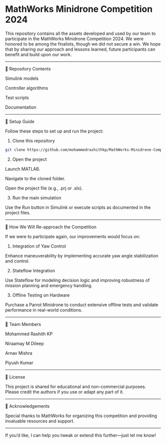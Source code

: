 
# MathWorks Minidrone Competition 2024

This repository contains all the assets developed and used by our team to participate in the MathWorks Minidrone Competition 2024. We were honored to be among the finalists, though we did not secure a win.
We hope that by sharing our approach and lessons learned, future participants can benefit and build upon our work.


---

📂 Repository Contents

Simulink models

Controller algorithms

Test scripts

Documentation



---

🚀 Setup Guide

Follow these steps to set up and run the project:

1. Clone this repository
```bash
git clone https://github.com/mohammedrashithkp/MathWorks-Minidrone-Competition-2024.git
```

2. Open the project

Launch MATLAB.

Navigate to the cloned folder.

Open the project file (e.g., .prj or .slx).



3. Run the main simulation

Use the Run button in Simulink or execute scripts as documented in the project files.





---

🎯 How We Will Re-approach the Competition

If we were to participate again, our improvements would focus on:

1. Integration of Yaw Control

Enhance maneuverability by implementing accurate yaw angle stabilization and control.



2. Stateflow Integration

Use Stateflow for modeling decision logic and improving robustness of mission planning and emergency handling.



3. Offline Testing on Hardware

Purchase a Parrot Minidrone to conduct extensive offline tests and validate performance in real-world conditions.





---

👥 Team Members

Mohammed Rashith KP

Niraamay M Dileep

Arnav Mishra

Piyush Kumar



---

📝 License

This project is shared for educational and non-commercial purposes. Please credit the authors if you use or adapt any part of it.


---

🙌 Acknowledgements

Special thanks to MathWorks for organizing this competition and providing invaluable resources and support.


---

If you’d like, I can help you tweak or extend this further—just let me know!

